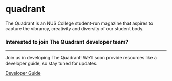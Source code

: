 # quadrant

The Quadrant is an NUS College student-run magazine that aspires to capture the vibrancy, creativity and diversity of our student body.



### Interested to join The Quadrant developer team?
---

Join us in developing The Quadrant! We'll soon provide resources like a developer guide, so stay tuned for updates.

[Developer Guide](https://thequadrant.github.io/quadrant)
